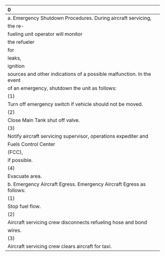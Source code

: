 | 0                                                                     |
|:----------------------------------------------------------------------|
| a. Emergency Shutdown Procedures. During aircraft servicing,          |
| the re-                                                               |
| fueling unit operator will monitor                                    |
| the refueler                                                          |
| for                                                                   |
| leaks,                                                                |
| ignition                                                              |
| sources and other indications of a possible malfunction. In the event |
| of an emergency, shutdown the unit as follows:                        |
| (1)                                                                   |
| Turn off emergency switch if vehicle should not be moved.             |
| (2)                                                                   |
| Close Main Tank shut off valve.                                       |
| (3)                                                                   |
| Notify aircraft servicing supervisor, operations expediter and        |
| Fuels Control Center                                                  |
| (FCC),                                                                |
| if possible.                                                          |
| (4)                                                                   |
| Evacuate area.                                                        |
| b. Emergency Aircraft Egress. Emergency Aircraft Egress as follows:   |
| (1)                                                                   |
| Stop fuel flow.                                                       |
| (2)                                                                   |
| Aircraft servicing crew disconnects refueling hose and bond           |
| wires.                                                                |
| (3)                                                                   |
| Aircraft servicing crew clears aircraft for taxi.                     |